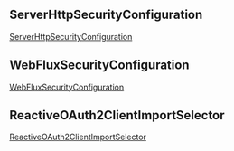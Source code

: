 
## ServerHttpSecurityConfiguration

[ServerHttpSecurityConfiguration](./ServerHttpSecurityConfiguration.md)

## WebFluxSecurityConfiguration

[WebFluxSecurityConfiguration](./WebFluxSecurityConfiguration.md)

## ReactiveOAuth2ClientImportSelector

[ReactiveOAuth2ClientImportSelector](./ReactiveOAuth2ClientImportSelector.md)
